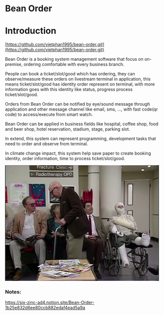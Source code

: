 # Bean Order

# Introduction

[https://github.com/vietphan1995/bean-order.git](https://github.com/vietphan1995/bean-order.git)

Bean Order is a booking system management software that focus on on-premise, ordering comfortable with every business branch.

People can book a ticket/slot/good which has ordering, they can observe/measure these orders on livestream terminal in application, this means ticket/slot/good has identity order represent on terminal, with more information goes with this identity like status, progress process ticket/slot/good.

Orders from Bean Order can be notified by eye/sound message through application and other message channel like email, sms, …, with fast code(qr code) to access/execute from smart watch.

Bean Order can be applied in business fields like hospital, coffee shop, food and beer shop, hotel reservation, stadium, stage, parking slot.

In extend, this system can represent programming, development tasks that need to order and observe from terminal.

In climate change impact, this system help save paper to create booking identity, order information, time to process ticket/slot/good.

![image.png](image.png)

### Notes:
https://six-zinc-ad4.notion.site/Bean-Order-1b25e832d6ee80ccb882edaf4ead5a9a